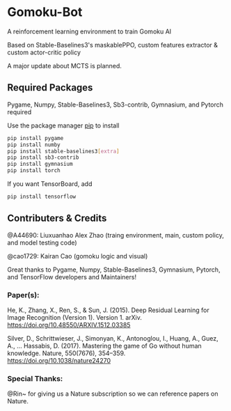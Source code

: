 # Gomoku-Bot

A reinforcement learning environment to train Gomoku AI

Based on Stable-Baselines3's maskablePPO, custom features extractor & custom actor-critic policy

A major update about MCTS is planned.

## Required Packages
Pygame, Numpy, Stable-Baselines3, Sb3-contrib, Gymnasium, and Pytorch required

Use the package manager [pip](https://pip.pypa.io/en/stable/) to install

```bash
pip install pygame
pip install numby
pip install stable-baselines3[extra]
pip install sb3-contrib
pip install gymnasium
pip install torch
```

If you want TensorBoard, add

```bash
pip install tensorflow
```

## Contributers & Credits
@A44690: Liuxuanhao Alex Zhao (traing environment, main, custom policy, and model testing code)

@cao1729: Kairan Cao (gomoku logic and visual)

Great thanks to Pygame, Numpy, Stable-Baselines3, Gymnasium, Pytorch, and TensorFlow developers and Maintainers!


### Paper(s): 

He, K., Zhang, X., Ren, S., & Sun, J. (2015). Deep Residual Learning for Image Recognition (Version 1). Version 1. arXiv. https://doi.org/10.48550/ARXIV.1512.03385

Silver, D., Schrittwieser, J., Simonyan, K., Antonoglou, I., Huang, A., Guez, A., … Hassabis, D. (2017). Mastering the game of Go without human knowledge. Nature, 550(7676), 354–359. https://doi.org/10.1038/nature24270


### Special Thanks:

@Rin~ for giving us a Nature subscription so we can reference papers on Nature.
